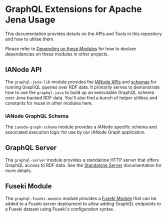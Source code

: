 # GraphQL Extensions for Apache Jena Usage

This documentation provides details on the APIs and Tools in this repository and how to utilise them.

Please refer to [Depending on these Modules](../README.md#depending-on-these-modules) for how to declare dependencies on 
these modules in other projects.

## IANode API

The `graphql-jena-lib` module provides the [IANode APIs](IANode-apis) and [schemas](schemas.md) for running GraphQL
queries over RDF data.  It primarily serves to demonstrate how to use the `graphql-java` to build up an executable
GraphQL schema over Jena backed RDF data.  You'll also find a bunch of helper utilities and constants for reuse in other
modules here.

### IANode GraphQL Schema

The `ianode-graph-schema` module provides a IANode specific schema and associated execution logic for use by our
IANode Graph application.

## GraphQL Server

The `graphql-server` module provides a standalone HTTP server that offers GraphQL access to RDF data.  See the
[Standalone Server](standalone-server.md) documentation for more details.

## Fuseki Module

The `graphql-fuseki-module` module provides a [Fuseki Module](fuseki-module.md) that can be added to a Fuseki server
deployment to allow adding GraphQL endpoints to a Fuseki dataset using Fuseki's configuration syntax.
